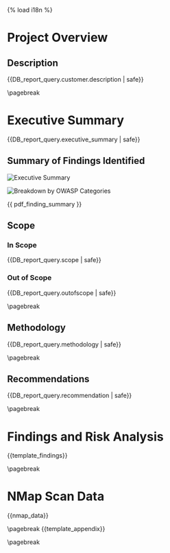 {% load i18n %}
# Project Overview
## Description
{{DB_report_query.customer.description | safe}}

\pagebreak
# Executive Summary
{{DB_report_query.executive_summary | safe}}

## Summary of Findings Identified

![Executive Summary]({{report_executive_summary_image}})

![Breakdown by OWASP Categories]({{report_owasp_categories_image}})

{{ pdf_finding_summary }}

## Scope
### In Scope
{{DB_report_query.scope | safe}}

### Out of Scope
{{DB_report_query.outofscope | safe}}

\pagebreak
## Methodology
{{DB_report_query.methodology | safe}}

\pagebreak
## Recommendations
{{DB_report_query.recommendation | safe}}

\pagebreak
# Findings and Risk Analysis
{{template_findings}}

\pagebreak
# NMap Scan Data
{{nmap_data}}

\pagebreak
{{template_appendix}}

\pagebreak